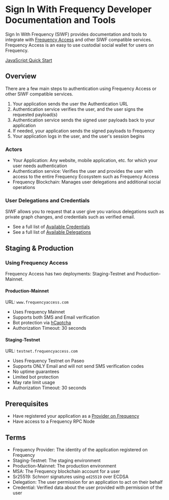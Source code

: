 # Sign In With Frequency Developer Documentation and Tools

Sign In With Frequency (SIWF) provides documentation and tools to integrate with [Frequency Access](https://frequencyaccess.com) and other SIWF compatible services.
Frequency Access is an easy to use custodial social wallet for users on Frequency.

[JavaScript Quick Start](./QuickStart.md)

## Overview

There are a few main steps to authentication using Frequency Access or other SIWF compatible services.

1. Your application sends the user the Authentication URL
2. Authentication service verifies the user, and the user signs the requested payload(s)
3. Authentication service sends the signed user payloads back to your application
4. If needed, your application sends the signed payloads to Frequency
5. Your application logs in the user, and the user's session begins

### Actors

- Your Application: Any website, mobile application, etc. for which your user needs authentication
- Authentication service: Verifies the user and provides the user with access to the entire Frequency Ecosystem such as Frequency Access
- Frequency Blockchain: Manages user delegations and additional social operations

### User Delegations and Credentials

SIWF allows you to request that a user give you various delegations such as private graph changes, and credentials such as verified email.

- See a full list of [Available Credentials](./Credentials.md)
- See a full list of [Available Delegations](./Delegations.md)

## Staging & Production

### Using Frequency Access

Frequency Access has two deployments: Staging-Testnet and Production-Mainnet.

#### Production-Mainnet

URL: `www.frequencyaccess.com`

- Uses Frequency Mainnet
- Supports both SMS and Email verification
- Bot protection via [hCaptcha](https://www.hcaptcha.com/)
- Authorization Timeout: 30 seconds

#### Staging-Testnet

URL: `testnet.frequencyaccess.com`

- Uses Frequency Testnet on Paseo
- Supports ONLY Email and will not send SMS verification codes
- No uptime guarantees
- Limited bot protection
- May rate limit usage
- Authorization Timeout: 30 seconds

## Prerequisites

- Have registered your application as a [Provider on Frequency](https://provider.frequency.xyz)
- Have access to a Frequency RPC Node

## Terms

- Frequency Provider: The identity of the application registered on Frequency
- Staging-Testnet: The staging environment
- Production-Mainnet: The production environment
- MSA: The Frequency blockchain account for a user
- Sr25519: Schnorr signatures using `ed25519` over ECDSA
- Delegation: The user permission for an application to act on their behalf
- Credential: Verified data about the user provided with permission of the user
